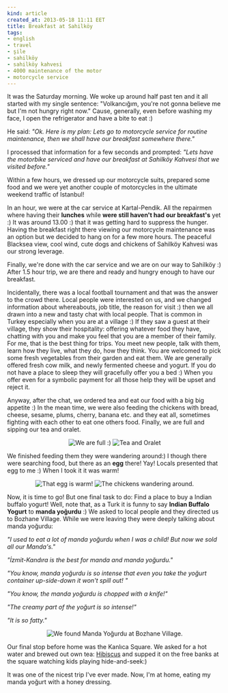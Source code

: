 ```yaml
---
kind: article
created_at: 2013-05-18 11:11 EET
title: Breakfast at Sahilköy
tags:
- english
- travel
- şile
- sahilköy
- sahilköy kahvesi
- 4000 maintenance of the motor
- motorcycle service
---
```


It was the Saturday morning. We woke up around half past ten and it all started with my single sentence: 
"Volkancığım, you're not gonna believe me but I'm not hungry right now." Cause, generally, even before washing my face, I open the refrigerator and have a bite to eat :) 

He said: 
_"Ok. Here is my plan: Lets go to motorcycle service for routine maintenance, then we shall have our breakfast somewhere there."_

I processed that information for a few seconds and prompted:
_"Lets have the motorbike serviced and have our breakfast at Sahilköy Kahvesi that we visited before."_

Within a few hours, we dressed up our motorcycle suits, prepared some food and we were yet another couple of motorcycles in the ultimate weekend traffic of Istanbul! 

In an hour, we were at the car service at Kartal-Pendik. All the repairmen where having their **lunches** while **were still haven't had our
breakfast's** yet :) It was around 13.00 :) that it was getting hard to suppress the hunger. 
Having the breakfast right there
viewing our motorcycle maintenance was an option but we decided to hang on for a few more hours. 
The peaceful Blacksea view, cool wind, cute dogs and chickens of Sahilköy Kahvesi was our strong leverage.

Finally, we're done with the car service and we are on our way to Sahilköy :) After 1.5 hour trip, we are there
and ready and hungry enough to have our breakfast. 

Incidentally, there was a local football tournament and that was the answer to the crowd there. Local people were interested on us, and we changed information about whereabouts, job title, the reason for visit :) then we all drawn into a new and tasty chat with local people. 
That is common in Turkey especially when you are at a village :) If they saw a guest at their village, they show their hospitality: offering whatever food they have, chatting with you and make you feel that you are a member of their family. For me, that is the best thing for trips. You meet new people, talk with them, learn how they live, what they do, how they think. You are welcomed to pick some fresh vegetables from their garden and eat them. We are generally offered fresh cow milk, and newly fermented cheese and yogurt. If you do not have a place to sleep they will gracefully offer you a bed :) When you offer even for a symbolic payment for all those help they will be upset and reject it.

Anyway, after the chat, we ordered tea and eat our food with a big big appetite :) In the mean time, we were also feeding the chickens with
 bread, cheese, sesame, plums, cherry, banana etc. and they eat all, sometimes fighting with each other to eat one others food. 
 Finally, we are full and sipping our tea and oralet.

<center> <span> <img src="WeAreFull.jpg" alt="We are full :)"> </span> <span> <img src="TeaAndOralet.jpg" alt="Tea and Oralet"> </span> </center>

 We finished feeding them they were wandering around:) I though there were searching food, but there as an **egg** there! Yay! Locals presented that egg to me :) When I took it it was warm! 


 <center> <span><img src="TheEgg.jpg" alt="That egg is warm!"></span> <span> <img src="Chickens.jpg" alt="The chickens wandering around."> </span> </center>

 Now, it is time to go! But one final task to do: Find a place to buy a Indian buffalo yogurt! Well, note that, as a Turk it is funny to say **Indian Buffalo Yogurt** to **manda yoğurdu** :) We asked to local people and they directed us to Bozhane Village. While we were leaving they were deeply talking about manda yoğurdu:

 _"I used to eat a lot of manda yoğurdu when I was a child! But now we sold all our Manda's."_


 _"İzmit-Kandıra is the best for manda and manda yoğurdu."_


 _"You know, manda yoğurdu is so intense that even you take the yoğurt container up-side-down it won't spill out! "_


 _"You know, the manda yoğurdu is chopped with a knife!"_


 _"The creamy part of the yoğurt is so intense!"_

 
 _"It is so fatty."_
<center> <img src="MandaYogurdu.jpg" alt="We found Manda Yoğurdu at Bozhane Village."> </center>


 Our final stop before home was the Kanlıca Square. We asked for a hot water and brewed out own tea: 
 [Hibiscus](http://en.wikipedia.org/wiki/Hibiscus) and supped it on the free banks at the square watching kids playing hide-and-seek:) 

 It was one of the nicest trip I've ever made. Now, I'm at home, eating my manda yoğurt with a honey dressing. 